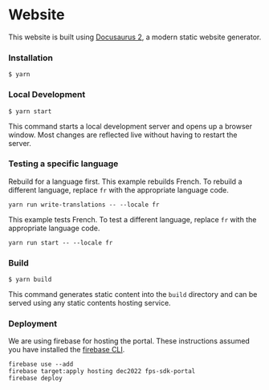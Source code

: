 # Website

This website is built using [Docusaurus 2](https://docusaurus.io/), a modern static website generator.

### Installation

```
$ yarn
```

### Local Development

```
$ yarn start
```

This command starts a local development server and opens up a browser window. Most changes are reflected live without having to restart the server.

### Testing a specific language

Rebuild for a language first.  This example rebuilds French.  To rebuild a different language, replace `fr` with the appropriate language code.
```
yarn run write-translations -- --locale fr
```

This example tests French.  To test a different language, replace `fr` with the appropriate language code.
```
yarn run start -- --locale fr
```

### Build

```
$ yarn build
```

This command generates static content into the `build` directory and can be served using any static contents hosting service.

### Deployment

We are using firebase for hosting the portal.  These instructions 
assumed you have installed the [firebase CLI](https://firebase.google.com/docs/cli).

```
firebase use --add
firebase target:apply hosting dec2022 fps-sdk-portal
firebase deploy
```